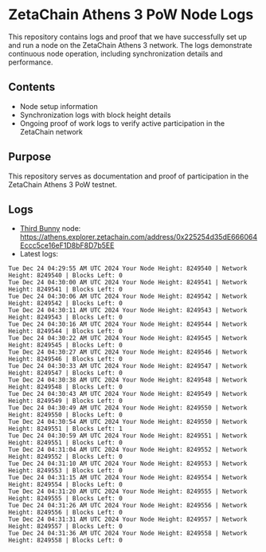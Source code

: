 # ZetaChain Athens 3 PoW Node Logs
This repository contains logs and proof that we have successfully set up and run a node on the ZetaChain Athens 3 network. The logs demonstrate continuous node operation, including synchronization details and performance.

## Contents
- Node setup information
- Synchronization logs with block height details
- Ongoing proof of work logs to verify active participation in the ZetaChain network

## Purpose
This repository serves as documentation and proof of participation in the ZetaChain Athens 3 PoW testnet.

## Logs

- [Third Bunny](https://thirdbunny.xyz/) node: https://athens.explorer.zetachain.com/address/0x225254d35dE666064Eccc5ce16eF1D8bF8D7b5EE
- Latest logs:
```
Tue Dec 24 04:29:55 AM UTC 2024 Your Node Height: 8249540 | Network Height: 8249540 | Blocks Left: 0
Tue Dec 24 04:30:00 AM UTC 2024 Your Node Height: 8249541 | Network Height: 8249541 | Blocks Left: 0
Tue Dec 24 04:30:06 AM UTC 2024 Your Node Height: 8249542 | Network Height: 8249542 | Blocks Left: 0
Tue Dec 24 04:30:11 AM UTC 2024 Your Node Height: 8249543 | Network Height: 8249543 | Blocks Left: 0
Tue Dec 24 04:30:16 AM UTC 2024 Your Node Height: 8249544 | Network Height: 8249544 | Blocks Left: 0
Tue Dec 24 04:30:22 AM UTC 2024 Your Node Height: 8249545 | Network Height: 8249545 | Blocks Left: 0
Tue Dec 24 04:30:27 AM UTC 2024 Your Node Height: 8249546 | Network Height: 8249546 | Blocks Left: 0
Tue Dec 24 04:30:33 AM UTC 2024 Your Node Height: 8249547 | Network Height: 8249547 | Blocks Left: 0
Tue Dec 24 04:30:38 AM UTC 2024 Your Node Height: 8249548 | Network Height: 8249548 | Blocks Left: 0
Tue Dec 24 04:30:43 AM UTC 2024 Your Node Height: 8249549 | Network Height: 8249549 | Blocks Left: 0
Tue Dec 24 04:30:49 AM UTC 2024 Your Node Height: 8249550 | Network Height: 8249550 | Blocks Left: 0
Tue Dec 24 04:30:54 AM UTC 2024 Your Node Height: 8249550 | Network Height: 8249551 | Blocks Left: 1
Tue Dec 24 04:30:59 AM UTC 2024 Your Node Height: 8249551 | Network Height: 8249551 | Blocks Left: 0
Tue Dec 24 04:31:04 AM UTC 2024 Your Node Height: 8249552 | Network Height: 8249552 | Blocks Left: 0
Tue Dec 24 04:31:10 AM UTC 2024 Your Node Height: 8249553 | Network Height: 8249553 | Blocks Left: 0
Tue Dec 24 04:31:15 AM UTC 2024 Your Node Height: 8249554 | Network Height: 8249554 | Blocks Left: 0
Tue Dec 24 04:31:20 AM UTC 2024 Your Node Height: 8249555 | Network Height: 8249555 | Blocks Left: 0
Tue Dec 24 04:31:26 AM UTC 2024 Your Node Height: 8249556 | Network Height: 8249556 | Blocks Left: 0
Tue Dec 24 04:31:31 AM UTC 2024 Your Node Height: 8249557 | Network Height: 8249557 | Blocks Left: 0
Tue Dec 24 04:31:36 AM UTC 2024 Your Node Height: 8249558 | Network Height: 8249558 | Blocks Left: 0
```
